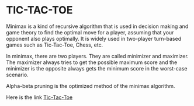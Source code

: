 # TIC-TAC-TOE
Minimax is a kind of recursive algorithm that is used in decision making and game theory to find the optimal move for a player, assuming that your opponent also plays optimally. It is widely used in two-player turn-based games such as Tic-Tac-Toe, Chess, etc.

In minimax, there are two players. They are called minimizer and maximizer. The maximizer always tries to get the possible maximum score and the minimizer is the opposite always gets the minimum score in the worst-case scenario.

Alpha-beta pruning is the optimized method of the minimax algorithm.

Here is the link [Tic-Tac-Toe](https://shamshadshaik44.github.io/TIC-TAC-TOE/index.html)
